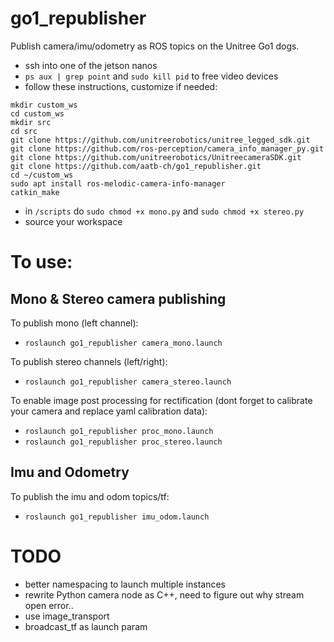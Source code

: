 # go1_republisher
Publish camera/imu/odometry as ROS topics on the Unitree Go1 dogs.

- ssh into one of the jetson nanos
- `ps aux | grep point` and `sudo kill pid` to free video devices
- follow these instructions, customize if needed:

```
mkdir custom_ws
cd custom_ws
mkdir src
cd src
git clone https://github.com/unitreerobotics/unitree_legged_sdk.git
git clone https://github.com/ros-perception/camera_info_manager_py.git
git clone https://github.com/unitreerobotics/UnitreecameraSDK.git
git clone https://github.com/aatb-ch/go1_republisher.git
cd ~/custom_ws
sudo apt install ros-melodic-camera-info-manager
catkin_make
```

- in `/scripts` do `sudo chmod +x mono.py` and `sudo chmod +x stereo.py`
- source your workspace 

# To use:

## Mono & Stereo camera publishing

To publish mono (left channel):
- `roslaunch go1_republisher camera_mono.launch`

To publish stereo channels (left/right):
- `roslaunch go1_republisher camera_stereo.launch`

To enable image post processing for rectification (dont forget to calibrate your camera and replace yaml calibration data):
- `roslaunch go1_republisher proc_mono.launch`
- `roslaunch go1_republisher proc_stereo.launch`

## Imu and Odometry

To publish the imu and odom topics/tf:
- `roslaunch go1_republisher imu_odom.launch`

# TODO

- better namespacing to launch multiple instances
- rewrite Python camera node as C++, need to figure out why stream open error..
- use image_transport
- broadcast_tf as launch param

